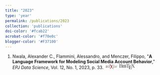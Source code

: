 ```yaml
---
title: "2023"
type: 'year'
permalink: /publications/2023
collection: 'publications'
doi-color: '#fcab22'
acrobat-color: '#f70e0c'
blogger-color: '#F37100'
---
```

1. Nwala, Alexander C., Flammini, Alessandro, and Menczer, Filippo, "**A Language Framework for Modeling Social Media Account Behavior**," *EPJ Data Science*, Vol. 12, No. 1, 2023, p. 33. <a href='https://doi.org/10.1140/epjds/s13688-023-00410-9' target='_blank'><i class='fas fa-fw fa-link'></i></a> <a href='http://dx.doi.org/10.1140/epjds/s13688-023-00410-9' target='_blank'><i class='ai ai-fw ai-doi' style='color: {{ page.doi-color }}'></i></a> &nbsp;<a href='https://arxiv.org/abs/2211.00639' target='_blank' class='btn btn--mcwarxiv'><img src='../images/arxiv-logo-16px-high.png'/></a> &nbsp;<a href='/publications/bibtex#nwala-epj23' target='_blank' class='btn btn--mcwbibtex'><img src='../images/BibTeX_logo-16px-high.png'/></a>
